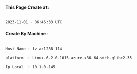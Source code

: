 
   
#### This Page Create at:

```bash

2023-11-01 - 06:46:33 UTC

```

#### Create By Machine:

```bash

Host Name : fv-az1288-114

platform  : Linux-6.2.0-1015-azure-x86_64-with-glibc2.35

Ip Local  : 10.1.0.145

```

